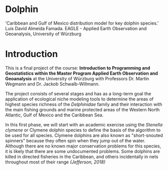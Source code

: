# Dolphin
'Caribbean and Gulf of Mexico distribution model for key dolphin species.'
Luis David Almeida Famada. EAGLE - Applied Earth Observation and Geoanalysis, University of Würzburg


# Introduction

This is a final project of the course: **Introduction to Programming and Geostatistics within the Master Program Applied Earth Observation and Geoanalysis** at the University of Würzburg with Professors Dr. Martin Wegmann and Dr. Jackob Schwalb-Willmann.

The project consists of several stages and has as a long-term goal the application of ecological niche modeling tools to determine the areas of highest species richness of the _Delphinidae_ family and their interaction with the main fishing grounds and marine protected areas of the Western North Atlantic, Gulf of Mexico and the Caribbean Sea.

In this first phase, we will start with an academic exercise using the _Stenella clymene_ or Clymene dolphin species to define the basis of the algorithm to be used for all species. Clymene dolphins are also known as "short-snouted spinners" because they often spin when they jump out of the water. Although there are no known major conservation problems for this species, it is likely that there are some undocumented problems. Some dolphins are killed in directed fisheries in the Caribbean, and others incidentally in nets throughout most of their range _(Jefferson, 2018)_
